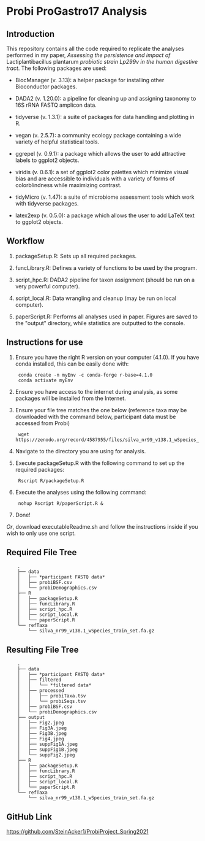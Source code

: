 # Probi ProGastro17 Analysis

## Introduction
This repository contains all the code required to replicate the analyses performed in my paper, *Assessing the persistence and impact of* Lactiplantibacillus
plantarum *probiotic strain Lp299v in the human digestive tract*. The following packages are used:

- BiocManager (v. 3.13): a helper package for installing other Bioconductor packages.

- DADA2 (v. 1.20.0): a pipeline for cleaning up and assigning taxonomy to 16S rRNA FASTQ amplicon data.

- tidyverse (v. 1.3.1): a suite of packages for data handling and plotting in R.

- vegan (v. 2.5.7): a community ecology package containing a wide variety of helpful statistical tools.

- ggrepel (v. 0.9.1): a package which allows the user to add attractive labels to ggplot2 objects.

- viridis (v. 0.6.1): a set of ggplot2 color palettes which minimize visual bias and are accessible to individuals with a variety of forms of colorblindness while maximizing contrast.

- tidyMicro (v. 1.47): a suite of microbiome assessment tools which work with tidyverse packages.

- latex2exp (v. 0.5.0): a package which allows the user to add LaTeX text to ggplot2 objects.

## Workflow

1) packageSetup.R: Sets up all required packages.

2) funcLibrary.R: Defines a variety of functions to be used by the program.

3) script_hpc.R: DADA2 pipeline for taxon assignment (should be run on a very powerful computer).

4) script_local.R: Data wrangling and cleanup (may be run on local computer).

5) paperScript.R: Performs all analyses used in paper. Figures are saved to the "output" directory, while statistics are outputted to the console.

## Instructions for use
1) Ensure you have the right R version on your computer (4.1.0). If you have conda installed, this can be easily done with:

        conda create -n myEnv -c conda-forge r-base=4.1.0
        conda activate myEnv

2) Ensure you have access to the internet during analysis, as some packages will be installed from the Internet.
3) Ensure your file tree matches the one below (reference taxa may be downloaded with the command below, participant data must be accessed from Probi)

        wget https://zenodo.org/record/4587955/files/silva_nr99_v138.1_wSpecies_train_set.fa.gz
        
4) Navigate to the directory you are using for analysis.
5) Execute packageSetup.R with the following command to set up the required packages:
        
        Rscript R/packageSetup.R
        
6) Execute the analyses using the following command:

        nohup Rscript R/paperScript.R &

7) Done!

*Or*, download executableReadme.sh and follow the instructions inside if you wish to only use one script.

## Required File Tree

        .
        ├── data
        │   ├── *participant FASTQ data*
        │   ├── probiBSF.csv
        │   └── probiDemographics.csv
        ├── R
        │   ├── packageSetup.R
        │   ├── funcLibrary.R
        │   ├── script_hpc.R
        │   ├── script_local.R
        │   └── paperScript.R
        └── refTaxa
            └── silva_nr99_v138.1_wSpecies_train_set.fa.gz
    
## Resulting File Tree
        .
        ├── data
        │   ├── *participant FASTQ data*
        │   ├── filtered
        │   │   └── *filtered data*
        │   ├── processed
        │   │   ├── probiTaxa.tsv
        │   │   └── probiSeqs.tsv
        │   ├── probiBSF.csv
        │   └── probiDemographics.csv
        ├── output
        │   ├── Fig2.jpeg
        │   ├── Fig3A.jpeg
        │   ├── Fig3B.jpeg
        │   ├── Fig4.jpeg
        │   ├── suppFig1A.jpeg
        │   ├── suppFig1B.jpeg
        │   └── suppFig2.jpeg
        ├── R
        │   ├── packageSetup.R
        │   ├── funcLibrary.R
        │   ├── script_hpc.R
        │   ├── script_local.R
        │   └── paperScript.R
        └── refTaxa
            └── silva_nr99_v138.1_wSpecies_train_set.fa.gz

## GitHub Link

https://github.com/SteinAcker1/ProbiProject_Spring2021
